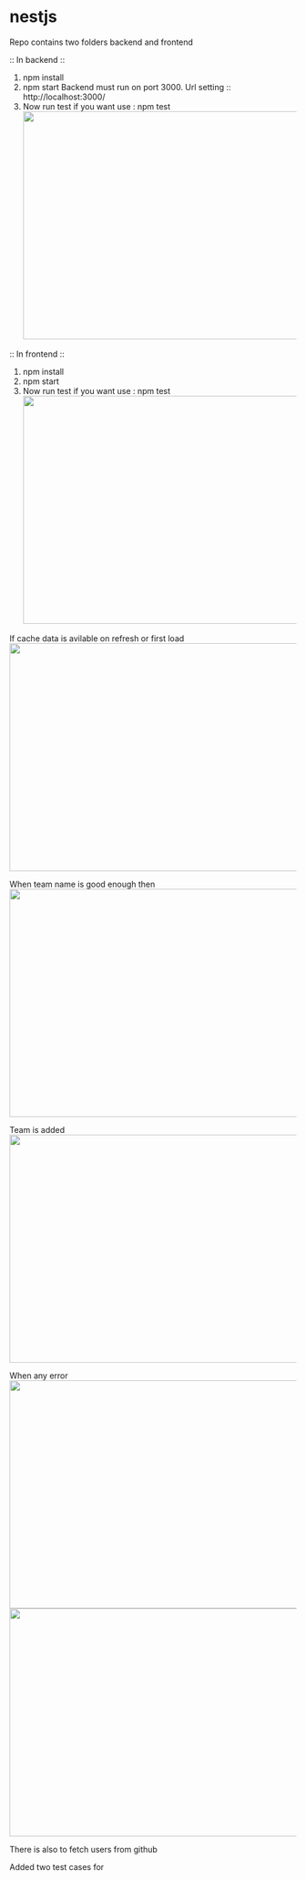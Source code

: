 # nestjs

Repo contains two folders backend and frontend

:: In backend :: 
1) npm install
2) npm start
    Backend must run on port 3000.
    Url setting :: http://localhost:3000/
3) Now run test if you want
    use : npm test
    <br/>
    <img src="https://i.imgur.com/fAmoOpT.png" width="900" height="400" />


:: In frontend ::
1) npm install
2) npm start
3)  Now run test if you want
    use : npm test
    <br/>
    <img src="https://i.imgur.com/N7HB4YT.png" width="900" height="400" />


<p>If cache data is avilable on refresh or first load
<img src="https://i.imgur.com/11g1YZR.png" width="900" height="400" /></p>

<p>When team name is good enough then
<img src="https://i.imgur.com/ChYVWxL.png" width="900" height="400" /></p>

<p>Team is added
<img src="https://i.imgur.com/pBTnSKV.png" width="900" height="400" /></p>

<p>When any error
<img src="https://i.imgur.com/kNHBcZ6.png" width="900" height="400" />
<img src="https://i.imgur.com/eQSexW0.png" width="900" height="400" /></p>

<p>There is also <App/> to fetch users from github</p>
<p>Added two test cases for <App></p>